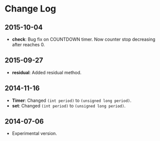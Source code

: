 # Change Log

## 2015-10-04
*   **check**: Bug fix on COUNTDOWN timer. Now counter stop decreasing after reaches 0.

## 2015-09-27
*   **residual**: Added residual method.

## 2014-11-16
*   **Timer**: Changed `(int period)` to `(unsigned long period)`.
*   **set**: Changed `(int period)` to `(unsigned long period)`.

## 2014-07-06
*   Experimental version.
